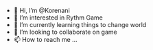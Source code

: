 - 👋 Hi, I’m @Korenani
- 👀 I’m interested in Rythm Game 
- 🌱 I’m currently learning things to change world
- 💞️ I’m looking to collaborate on game 
- 📫 How to reach me ...

<!---
Korenani/Korenani is a ✨ special ✨ repository because its `README.md` (this file) appears on your GitHub profile.
You can click the Preview link to take a look at your changes.
--->
